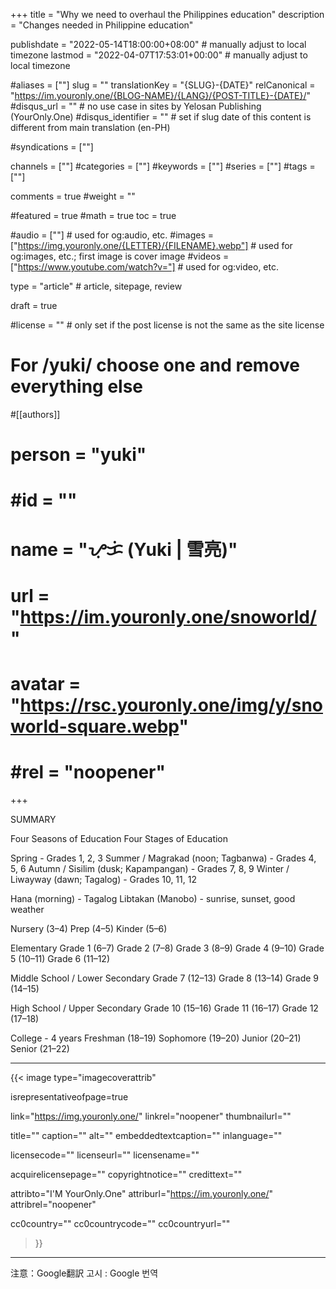 +++
title = "Why we need to overhaul the Philippines education"
description = "Changes needed in Philippine education"

publishdate = "2022-05-14T18:00:00+08:00"                                          # manually adjust to local timezone
lastmod = "2022-04-07T17:53:01+00:00"                                       # manually adjust to local timezone

#aliases = [""]
slug = ""
translationKey = "{SLUG}-{DATE}"
relCanonical = "https://im.youronly.one/{BLOG-NAME}/{LANG}/{POST-TITLE}-{DATE}/"
#disqus_url = ""                                                    # no use case in sites by Yelosan Publishing (YourOnly.One)
#disqus_identifier = ""                                             # set if slug date of this content is different from main translation (en-PH)

#syndications = [""]

channels = [""]
#categories = [""]
#keywords = [""]
#series = [""]
#tags = [""]

comments = true
#weight = ""

#featured = true
#math = true
toc = true

#audio = [""]                                                          # used for og:audio, etc.
#images = ["https://img.youronly.one/{LETTER}/{FILENAME}.webp"]                 # used for og:images, etc.; first image is cover image
#videos = ["https://www.youtube.com/watch?v="]                         # used for og:video, etc.

type = "article"                                                             # article, sitepage, review

draft = true

#license = ""                                                         # only set if the post license is not the same as the site license

# For /yuki/ choose one and remove everything else
#[[authors]]
#  person = "yuki"
#  #id = ""
#  name = "ᜌᜓᜃᜒ (Yuki | 雪亮)"
#  url = "https://im.youronly.one/snoworld/"
#  avatar = "https://rsc.youronly.one/img/y/snoworld-square.webp"
#  #rel = "noopener"
+++

SUMMARY

<!--more-->

<!-- RESEARCH: https://en.wikipedia.org/wiki/List_of_Philippine_mythological_figures -->
<!-- RESEARCH: https://en.wikipedia.org/wiki/Philippine_mythology -->

Four Seasons of Education
Four Stages of Education

Spring - Grades  1,  2,  3
Summer / Magrakad (noon; Tagbanwa) - Grades  4,  5,  6
Autumn / Sisilim (dusk; Kapampangan) - Grades  7,  8,  9
Winter / Liwayway (dawn; Tagalog) - Grades 10, 11, 12

Hana (morning) - Tagalog
Libtakan (Manobo) - sunrise, sunset, good weather

Nursery (3–4)
Prep (4–5)
Kinder (5–6)

Elementary
Grade 1 (6–7)
Grade 2 (7–8)
Grade 3 (8–9)
Grade 4 (9–10)
Grade 5 (10–11)
Grade 6 (11–12)

Middle School / Lower Secondary
Grade 7 (12–13)
Grade 8 (13–14)
Grade 9 (14–15)

High School / Upper Secondary
Grade 10 (15–16)
Grade 11 (16–17)
Grade 12 (17–18)

College - 4 years
Freshman (18–19)
Sophomore (19–20)
Junior (20–21)
Senior (21–22)

---

{{< image
  type="imagecoverattrib"

  isrepresentativeofpage=true

  link="https://img.youronly.one/"
  linkrel="noopener"
  thumbnailurl=""

  title=""
  caption=""
  alt=""
  embeddedtextcaption=""
  inlanguage=""

  licensecode=""
  licenseurl=""
  licensename=""

  acquirelicensepage=""
  copyrightnotice=""
  credittext=""

  attribto="I'M YourOnly.One"
  attriburl="https://im.youronly.one/"
  attribrel="noopener"

  cc0country=""
  cc0countrycode=""
  cc0countryurl=""
>}}

---

注意：Google翻訳
고시 : Google 번역
